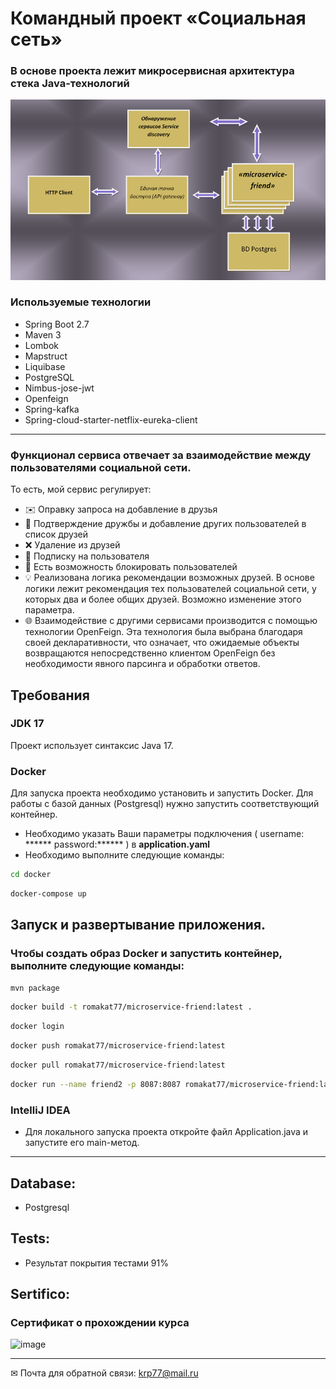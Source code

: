 # Командный проект  «Социальная сеть»
### В основе проекта лежит микросервисная архитектура стека Java-технологий
![image](./swagger/7.png )
### Используемые технологии
- Spring Boot 2.7
- Maven 3
- Lombok
- Mapstruct
- Liquibase
- PostgreSQL
- Nimbus-jose-jwt
- Openfeign
- Spring-kafka
- Spring-cloud-starter-netflix-eureka-client
____
### Функционал сервиса отвечает за взаимодействие между пользователями социальной сети.

То есть, мой сервис регулирует:

- ✉️ Оправку запроса на добавление в друзья
- 🤝 Подтверждение дружбы и добавление других пользователей в список друзей
- ❌ Удаление из друзей
- 🔔 Подписку на пользователя
- 🚫 Есть возможность блокировать пользователей
- 💡 Реализована логика рекомендации возможных друзей. В основе логики лежит рекомендация тех пользователей социальной сети, у которых два и более общих друзей. Возможно изменение этого параметра.
- 🌐 Взаимодействие с другими сервисами производится с помощью технологии OpenFeign. Эта технология была выбрана благодаря своей декларативности, что означает, что ожидаемые объекты возвращаются непосредственно клиентом OpenFeign без необходимости явного парсинга и обработки ответов.

## Требования

### JDK 17
Проект использует синтаксис Java 17. 
### Docker
Для запуска проекта необходимо установить и запустить Docker. Для работы с базой данных (Postgresql) нужно запустить соответствующий контейнер.
- Необходимо указать Ваши параметры подключения ( username: ******  password:****** ) в **application.yaml**
- Необходимо выполните следующие команды:
```bash
cd docker
```
```bash
docker-compose up
```
## Запуск и  развертывание приложения.
### Чтобы  создать образ Docker и запустить контейнер, выполните следующие команды:

```bash
mvn package
```
```bash
docker build -t romakat77/microservice-friend:latest .
```
```bash
docker login
```
```bash
docker push romakat77/microservice-friend:latest
```
````bash
docker pull romakat77/microservice-friend:latest
`````
````bash
docker run --name friend2 -p 8087:8087 romakat77/microservice-friend:latest
`````
### IntelliJ IDEA

- Для локального запуска проекта откройте файл Application.java и запустите его main-метод.

____
## Database:
- Postgresql
## Tests:
- Результат покрытия тестами 91%
##  Sertifico:
### Сертификат о прохождении курса

![image](./swagger/1.jpg )
____
✉ Почта для обратной связи:
<a href="">krp77@mail.ru</a>
